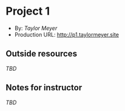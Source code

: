 # Project 1
+ By: *Taylor Meyer*
+ Production URL: <http://p1.taylormeyer.site>

## Outside resources
*TBD*


## Notes for instructor
*TBD*
